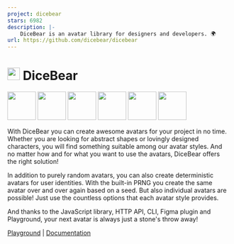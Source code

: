 ```yaml
---
project: dicebear
stars: 6982
description: |-
    DiceBear is an avatar library for designers and developers. 🌍
url: https://github.com/dicebear/dicebear
---
```


<h1><img src="https://www.dicebear.com/logo-readme.svg" width="28" /> DiceBear</h1>

<p>
  <img src="https://api.dicebear.com/6.x/adventurer/svg?seed=Mimi&backgroundColor=0077b6&radius=10" width="64" />
  <img src="https://api.dicebear.com/6.x/open-peeps/svg?seed=Kitty&backgroundColor=0096c7&radius=10" width="64" />
  <img src="https://api.dicebear.com/6.x/pixel-art/svg?seed=Lilly&backgroundColor=00b4d8&radius=10" width="64" />
  <img src="https://api.dicebear.com/6.x/lorelei/svg?seed=Tigger&backgroundColor=48cae4&radius=10" width="64" />
  <img src="https://api.dicebear.com/6.x/bottts/svg?seed=Zoe&backgroundColor=90e0ef&radius=10" width="64" />
  <img src="https://api.dicebear.com/6.x/initials/svg?seed=..&backgroundColor=ade8f4&radius=10" width="64" />
</p>

With DiceBear you can create awesome avatars for your project in no time.
Whether you are looking for abstract shapes or lovingly designed characters, you
will find something suitable among our avatar styles. And no matter how and for
what you want to use the avatars, DiceBear offers the right solution!

In addition to purely random avatars, you can also create deterministic avatars
for user identities. With the built-in PRNG you create the same avatar over and
over again based on a seed. But also individual avatars are possible! Just use
the countless options that each avatar style provides.

And thanks to the JavaScript library, HTTP API, CLI, Figma plugin and
Playground, your next avatar is always just a stone's throw away!

[Playground](https://www.dicebear.com/playground) |
[Documentation](https://www.dicebear.com/introduction)

